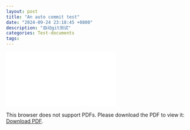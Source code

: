 ```yaml
---
layout: post
title: "An auto commit test"
date: "2024-09-24 23:18:45 +0800"
description: "自动git测试"
categories: Test-documents 
tags: 
---
```

<object data="{{ site.url }}/assets/pdfs/test-01.pdf" type="application/pdf" width="700px" height="700px">
    <embed src="{{ site.url }}/assets/pdfs/test-01.pdf">
        <p>This browser does not support PDFs. Please download the PDF to view it: <a href="{{ site.url }}/assets/pdfs/test-01.pdf">Download PDF</a>.</p>
    </embed>
</object>